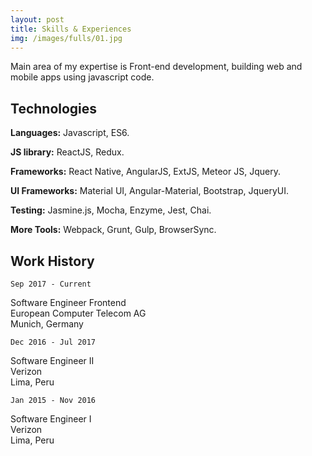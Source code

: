 ```yaml
---
layout: post
title: Skills & Experiences
img: /images/fulls/01.jpg
---
```

Main area of my expertise is Front-end development, building web and mobile apps using javascript code.

## Technologies  
**Languages:** Javascript, ES6.  

**JS library:** ReactJS, Redux.  

**Frameworks:** React Native, AngularJS, ExtJS, Meteor JS, Jquery.  

**UI Frameworks:** Material UI, Angular-Material, Bootstrap, JqueryUI.  

**Testing:** Jasmine.js, Mocha, Enzyme, Jest, Chai.  

**More Tools:** Webpack, Grunt, Gulp, BrowserSync.

## Work History         

`Sep 2017 - Current`

Software Engineer Frontend  
European Computer Telecom AG  
Munich, Germany  

`Dec 2016 - Jul 2017`

Software Engineer II  
Verizon  
Lima, Peru  

`Jan 2015 - Nov 2016`

Software Engineer I  
Verizon  
Lima, Peru  
